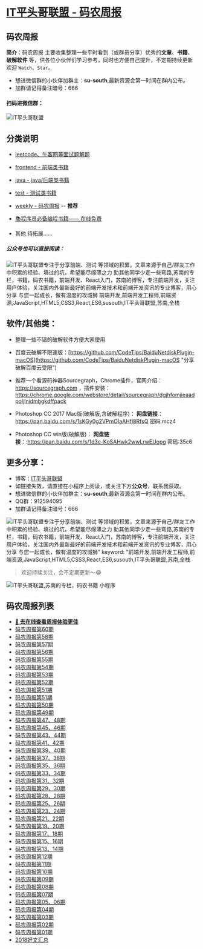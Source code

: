 
# [IT平头哥联盟 - 码农周报](https://susouth.com/ "@IT·平头哥联盟，码农书籍，苏南的专栏")


## 码农周报

**简介**：码农周报 主要收集整理一些平时看到（或群员分享）优秀的**文章**、**书籍**、**破解软件** 等，供各位小伙伴们学习参考，同时也方便自己提升，不定期持续更新欢迎 `Watch`、`Star`。
+ 想进微信群的小伙伴加群主：**su-south**,最新资源会第一时间在群内公布。
+ 加群请记得备注暗号：666
#### 扫码进微信群：
![IT平头哥联盟](https://user-images.githubusercontent.com/18324563/55072435-11916a00-50c6-11e9-86ff-b906d7040c2d.png)


## 分类说明

+ [leetcode、牛客网等面试题解题](https://github.com/meibin08/free-programming-books/issues "力扣, 力扣中国, LeetCode, lingkou, LC, LCCN, LeetCode中国, LeetCode官网, 领扣, 领扣网, 领扣网络, 领扣中国, 刷题, 在线编程, LeetCode题库, 面经, 算法, 面试, 面试题, 机器学习, 大数据, 代码, 汇编, 编程, 开发, 程序员, 工程师, 码农, 程序猿, BAT, BAT面试, OJ, online judge, coding , interview, 技术面试, LeetCode中文版, leetcodechina")

+ [frontend - 前端类书籍](./frontend "前端类电子书籍整理")

+ [java - java/后端类书籍](./java "java或后端开发人员电子书籍整理")

+ [test - 测试类书籍](./test "测试人员电子书籍整理")

+ [weekly - 码农周报](#码农周报列表) -- **推荐**

+ [📚程序员必备编程书籍—— 在线免费](https://www.javascriptc.com/books-navigation)

+ 其他 待拓展……



##### 公众号也可以直接阅读：
![IT平头哥联盟专注于分享前端、测试 等领域的积累，文章来源于自己/群友工作中积累的经验、填过的坑，希望能尽绵薄之力 助其他同学少走一些弯路,苏南的专栏，书籍，码农书籍，前端开发、React入门，苏南的博客，专注前端开发，关注用户体验，关注国内外最新最好的前端开发技术和前端开发资讯的专业博客，用心分享 与您一起成长，做有温度的攻城狮 前端开发,前端开发工程师,前端资源,JavaScript,HTML5,CSS3,React,ES6,susouth,IT平头哥联盟,苏南,全栈](https://user-images.githubusercontent.com/18324563/49295841-ae197600-f4f1-11e8-80c9-53ee54ee1f86.png "IT平头哥联盟")


## 软件/其他类：
+ 整理一些不错的破解软件方便大家使用
+ 百度云破解不限速版：[https://github.com/CodeTips/BaiduNetdiskPlugin-macOS](https://github.com/CodeTips/BaiduNetdiskPlugin-macOS "分享破解百度云受限")
+ 推荐一个看源码神器Sourcegraph，Chrome插件，官网介绍：https://sourcegraph.com
，插件安装：https://chrome.google.com/webstore/detail/sourcegraph/dgjhfomjieaadpoljlnidmbgkdffpack

+ Photoshop CC 2017 Mac版(破解版,含破解程序)：
**网盘链接**：https://pan.baidu.com/s/1sKGy0g2VPmOIaAHfl8RfsQ  密码:mcz4

+ Photoshop CC win版(破解版)：
**网盘链接**：:https://pan.baidu.com/s/1d3c-KoSAHwk2wwLrwEUopg  密码:35c6


## 更多分享：

+ 博客：[IT平头哥联盟](https://susouth.com "IT平头哥联盟")
+ 如链接失效，请直接在小程序上阅读，或关注下方**公众号**，联系我获取。
+ 想进微信群的小伙伴加群主：**su-south**,最新资源会第一时间在群内公布。
+ QQ群：912594095
+ 加群请记得备注暗号：666

![IT平头哥联盟专注于分享`前端、测试` 等领域的积累，文章来源于自己/群友工作中积累的经验、填过的坑，希望能尽绵薄之力 助其他同学少走一些弯路,苏南的专栏，书籍，码农书籍，前端开发、React入门，苏南的博客，专注前端开发，关注用户体验，关注国内外最新最好的前端开发技术和前端开发资讯的专业博客，用心分享 与您一起成长，做有温度的攻城狮"
keyword: "前端开发,前端开发工程师,前端资源,JavaScript,HTML5,CSS3,React,ES6,susouth,IT平头哥联盟,苏南,全栈](https://user-images.githubusercontent.com/18324563/49295841-ae197600-f4f1-11e8-80c9-53ee54ee1f86.png)


> 欢迎持续关注，会不定期更新～😂

![IT平头哥联盟,苏南的专栏，码农书籍 小程序](https://user-images.githubusercontent.com/18324563/49295847-b1acfd00-f4f1-11e8-8bd7-64912bff7cb7.png "码农书籍 小程序")





码农周报列表
---------

+ **[:lollipop: 去在线查看周报体验更佳](https://www.javascriptc.com/category/javascript-weekly)**
+ [码农周报第60期](./weekly/programmer-60-week.md)
+ [码农周报第58期](./weekly/programmer-58-week.md)
+ [码农周报第57期](./weekly/programmer-57-week.md)
+ [码农周报第56期](./weekly/programmer-56-week.md)
+ [码农周报第55期](./weekly/programmer-55-week.md)
+ [码农周报第54期](./weekly/programmer-54-week.md)
+ [码农周报第53期](./weekly/programmer-53-week.md)
+ [码农周报第52期](./weekly/programmer-52-week.md)
+ [码农周报第51期](./weekly/programmer-51-week.md)
+ [码农周报第51期](./weekly/programmer-51-week.md)
+ [码农周报第50期](./weekly/programmer-50-week.md)
+ [码农周报第49期](./weekly/programmer-49-week.md)
+ [码农周报第47、48期](./weekly/programmer-48-week.md)
+ [码农周报第45、46期](./weekly/programmer-46-week.md)
+ [码农周报第43、44期](./weekly/programmer-44-week.md)
+ [码农周报第41、42期](./weekly/programmer-42-week.md)
+ [码农周报第39、40期](./weekly/programmer-40-week.md)
+ [码农周报第37、38期](./weekly/programmer-38-week.md)
+ [码农周报第35、36期](./weekly/programmer-36-week.md)
+ [码农周报第33、34期](./weekly/programmer-34-week.md)
+ [码农周报第31、32期](./weekly/programmer-32-week.md)
+ [码农周报第29、30期](./weekly/programmer-30-week.md)
+ [码农周报第28、28期](./weekly/programmer-28-week.md)
+ [码农周报第25、26期](./weekly/programmer-26-week.md)
+ [码农周报第23、24期](./weekly/programmer-24-week.md)
+ [码农周报第21、22期](./weekly/programmer-22-week.md)
+ [码农周报第19、20期](./weekly/programmer-20-week.md)
+ [码农周报第17、18期](./weekly/programmer-18-week.md)
+ [码农周报第15、16期](./weekly/programmer-16-week.md)
+ [码农周报第13、14期](./weekly/programmer-14-week.md)
+ [码农周报第12期](./weekly/programmer-12-week.md)
+ [码农周报第11期](./weekly/programmer-11-week.md)
+ [码农周报第10期](./weekly/programmer-10-week.md)
+ [码农周报第09期](./weekly/programmer-09-week.md)
+ [码农周报第08期](./weekly/programmer-08-week.md)
+ [码农周报第07期](./weekly/programmer-07-week.md)
+ [码农周报第05、06期](./weekly/programmer-05-week.md)
+ [码农周报第04期](./weekly/programmer-04-week.md)
+ [码农周报第03期](./weekly/programmer-03-week.md)
+ [码农周报第02期](./weekly/programmer-02-week.md)
+ [码农周报第01期](./weekly/programmer-01-week.md)
+ [2018好文汇总](./weekly/2018-summary.md "前端，2018好文汇总")